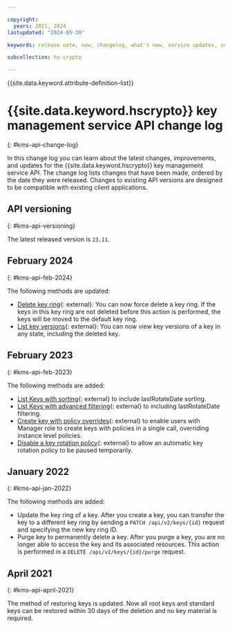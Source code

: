 ```yaml
---

copyright:
  years: 2021, 2024
lastupdated: "2024-05-30"

keywords: release note, new, changelog, what's new, service updates, service bulletin

subcollection: hs-crypto

---
```



{{site.data.keyword.attribute-definition-list}}




# {{site.data.keyword.hscrypto}} key management service API change log
{: #kms-api-change-log}

In this change log you can learn about the latest changes, improvements, and updates for the {{site.data.keyword.hscrypto}} key management service API. The change log lists changes that have been made, ordered by the date they were released. Changes to existing API versions are designed to be compatible with existing client applications.

## API versioning
{: #kms-api-versioning}

The latest released version is `23.11`.

## February 2024
{: #kms-api-feb-2024}

The following methods are updated:

- [Delete key ring](/apidocs/key-protect#deletekeyring){: external}: You can now force delete a key ring. If the keys in this key ring are not deleted before this action is performed, the keys will be moved to the default key ring.
- [List key versions](/apidocs/hs-crypto#getkeyversions){: external}: You can now view key versions of a key in any state, including the deleted key.


## February 2023
{: #kms-api-feb-2023}

The following methods are added:

- [List Keys with sorting](/apidocs/hs-crypto#:~:text=values%3A%20length%20≤%20256-,sort,-string){: external} to include lastRotateDate sorting.
- [List Keys with advanced filtering](/apidocs/hs-crypto#:~:text=Default%3A%20id-,filter,-string){: external} to including lastRotateDate filtering.
- [Create key with policy overrides](https://cloud.ibm.com/apidocs/hs-crypto#createkeywithpoliciesoverrides){: external} to enable users with Manager role to create keys with policies in a single call, overriding instance level policies.
- [Disable a key rotation policy](/apidocs/hs-crypto#:~:text=policy%2Bjson"%2C%0A%20%20%20%20%20%20%20%20"rotation"%3A%20%7B%0A%20%20%20%20%20%20%20%20%20%20"-,enabled,-"%3A%20<true%7Cfalse>%2C%0A%20%20%20%20%20%20%20%20%20%20"interval_month){: external} to allow an automatic key rotation policy to be paused temporarily.

## January 2022
{: #kms-api-jan-2022}

The following methods are added:

- Update the key ring of a key. After you create a key, you can transfer the key to a different key ring by sending a `PATCH /api/v2/keys/{id}` request and specifying the new key ring ID.
- Purge key to permanently delete a key. After you purge a key, you are no longer able to access the key and its associated resources. This action is performed in a `DELETE /api/v2/keys/{id}/purge` request.

## April 2021
{: #kms-api-april-2021}

The method of restoring keys is updated. Now all root keys and standard keys can be restored within 30 days of the deletion and no key material is required.

